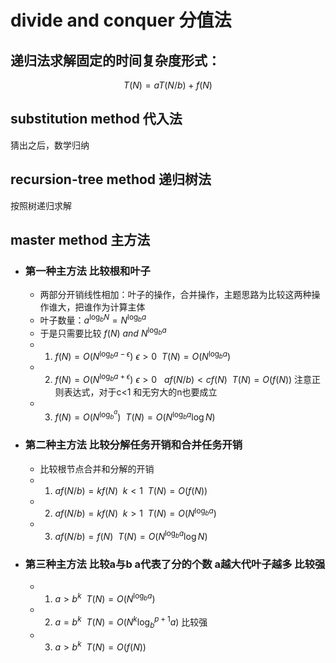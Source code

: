 # divide and conquer 分值法 
## 递归法求解固定的时间复杂度形式：

$$
T(N)=aT(N/b)+f(N)
$$

## substitution method 代入法
猜出之后，数学归纳

## recursion-tree method 递归树法
按照树递归求解

## master method 主方法
- ### 第一种主方法 比较根和叶子
  - 两部分开销线性相加：叶子的操作，合并操作，主题思路为比较这两种操作谁大，把谁作为计算主体
  - 叶子数量：$a^{\log_bN} = N^{\log_ba}$
  - 于是只需要比较 $f(N)~and~N^{\log_ba}$
  - 1.  $f(N)=O(N^{\log_ba-\epsilon}) ~\epsilon>0~~T(N)=O(N^{\log_ba})$ 
  - 2.  $f(N)=O(N^{\log_ba+\epsilon}) ~\epsilon>0~~~af(N/b)<cf(N)~~T(N)=O(f(N))$ 注意正则表达式，对于c<1 和无穷大的n也要成立
  - 3.  $f(N)=O(N^{\log_b^a})~~T(N)=O(N^{\log_ba}\log N)$
- ### 第二种主方法 比较分解任务开销和合并任务开销
  - 比较根节点合并和分解的开销
  - 1.  $af(N/b)=kf(N)~~k<1 ~~T(N)=O(f(N))$
  - 2.  $af(N/b)=kf(N)~~k>1 ~~T(N)=O(N^{\log_ba})$
  - 3.  $af(N/b)=f(N)~~T(N)=O(N^{\log_ba}\log N)$
- ### 第三种主方法 比较a与b a代表了分的个数 a越大代叶子越多 比较强
  - 1.  $a>b^k~~T(N)=O(N^{\log_ba})$
  - 2.  $a=b^k~~T(N)=O(N^k\log_b^{p+1}a)$ 比较强
  - 3.  $a>b^k~~T(N)=O(f(N))$